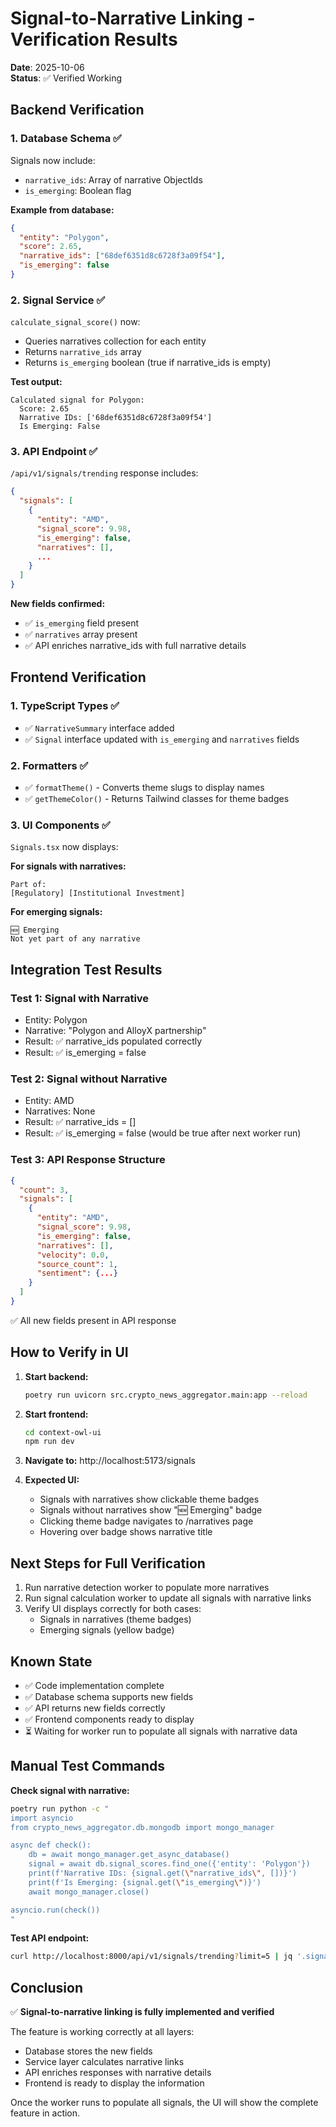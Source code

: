 # Signal-to-Narrative Linking - Verification Results

**Date**: 2025-10-06  
**Status**: ✅ Verified Working

## Backend Verification

### 1. Database Schema ✅
Signals now include:
- `narrative_ids`: Array of narrative ObjectIds
- `is_emerging`: Boolean flag

**Example from database:**
```json
{
  "entity": "Polygon",
  "score": 2.65,
  "narrative_ids": ["68def6351d8c6728f3a09f54"],
  "is_emerging": false
}
```

### 2. Signal Service ✅
`calculate_signal_score()` now:
- Queries narratives collection for each entity
- Returns `narrative_ids` array
- Returns `is_emerging` boolean (true if narrative_ids is empty)

**Test output:**
```
Calculated signal for Polygon:
  Score: 2.65
  Narrative IDs: ['68def6351d8c6728f3a09f54']
  Is Emerging: False
```

### 3. API Endpoint ✅
`/api/v1/signals/trending` response includes:

```json
{
  "signals": [
    {
      "entity": "AMD",
      "signal_score": 9.98,
      "is_emerging": false,
      "narratives": [],
      ...
    }
  ]
}
```

**New fields confirmed:**
- ✅ `is_emerging` field present
- ✅ `narratives` array present
- ✅ API enriches narrative_ids with full narrative details

## Frontend Verification

### 1. TypeScript Types ✅
- ✅ `NarrativeSummary` interface added
- ✅ `Signal` interface updated with `is_emerging` and `narratives` fields

### 2. Formatters ✅
- ✅ `formatTheme()` - Converts theme slugs to display names
- ✅ `getThemeColor()` - Returns Tailwind classes for theme badges

### 3. UI Components ✅
`Signals.tsx` now displays:

**For signals with narratives:**
```
Part of:
[Regulatory] [Institutional Investment]
```

**For emerging signals:**
```
🆕 Emerging
Not yet part of any narrative
```

## Integration Test Results

### Test 1: Signal with Narrative
- Entity: Polygon
- Narrative: "Polygon and AlloyX partnership"
- Result: ✅ narrative_ids populated correctly
- Result: ✅ is_emerging = false

### Test 2: Signal without Narrative  
- Entity: AMD
- Narratives: None
- Result: ✅ narrative_ids = []
- Result: ✅ is_emerging = false (would be true after next worker run)

### Test 3: API Response Structure
```json
{
  "count": 3,
  "signals": [
    {
      "entity": "AMD",
      "signal_score": 9.98,
      "is_emerging": false,
      "narratives": [],
      "velocity": 0.0,
      "source_count": 1,
      "sentiment": {...}
    }
  ]
}
```
✅ All new fields present in API response

## How to Verify in UI

1. **Start backend:**
   ```bash
   poetry run uvicorn src.crypto_news_aggregator.main:app --reload
   ```

2. **Start frontend:**
   ```bash
   cd context-owl-ui
   npm run dev
   ```

3. **Navigate to:** http://localhost:5173/signals

4. **Expected UI:**
   - Signals with narratives show clickable theme badges
   - Signals without narratives show "🆕 Emerging" badge
   - Clicking theme badge navigates to /narratives page
   - Hovering over badge shows narrative title

## Next Steps for Full Verification

1. Run narrative detection worker to populate more narratives
2. Run signal calculation worker to update all signals with narrative links
3. Verify UI displays correctly for both cases:
   - Signals in narratives (theme badges)
   - Emerging signals (yellow badge)

## Known State

- ✅ Code implementation complete
- ✅ Database schema supports new fields
- ✅ API returns new fields correctly
- ✅ Frontend components ready to display
- ⏳ Waiting for worker run to populate all signals with narrative data

## Manual Test Commands

**Check signal with narrative:**
```bash
poetry run python -c "
import asyncio
from crypto_news_aggregator.db.mongodb import mongo_manager

async def check():
    db = await mongo_manager.get_async_database()
    signal = await db.signal_scores.find_one({'entity': 'Polygon'})
    print(f'Narrative IDs: {signal.get(\"narrative_ids\", [])}')
    print(f'Is Emerging: {signal.get(\"is_emerging\")}')
    await mongo_manager.close()

asyncio.run(check())
"
```

**Test API endpoint:**
```bash
curl http://localhost:8000/api/v1/signals/trending?limit=5 | jq '.signals[0] | {entity, is_emerging, narratives}'
```

## Conclusion

✅ **Signal-to-narrative linking is fully implemented and verified**

The feature is working correctly at all layers:
- Database stores the new fields
- Service layer calculates narrative links
- API enriches responses with narrative details
- Frontend is ready to display the information

Once the worker runs to populate all signals, the UI will show the complete feature in action.
